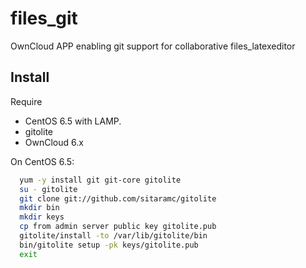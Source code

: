 files_git
=========

OwnCloud APP enabling git support for collaborative files_latexeditor


Install
-------
Require 

 * CentOS 6.5 with LAMP.
 * gitolite 
 * OwnCloud 6.x 

On CentOS 6.5:

```bash
  yum -y install git git-core gitolite
  su - gitolite
  git clone git://github.com/sitaramc/gitolite
  mkdir bin
  mkdir keys
  cp from admin server public key gitolite.pub
  gitolite/install -to /var/lib/gitolite/bin
  bin/gitolite setup -pk keys/gitolite.pub
  exit
```

